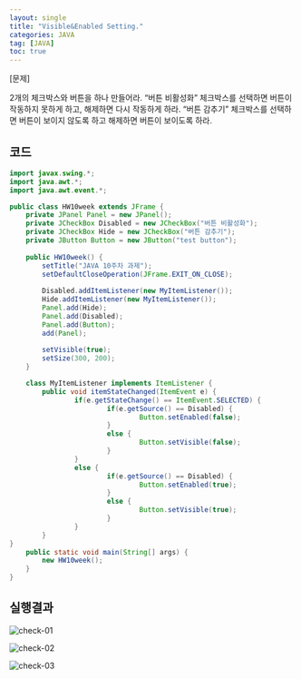 ```yaml
---
layout: single
title: "Visible&Enabled Setting."
categories: JAVA
tag: [JAVA]
toc: true
---
```


[문제] 

2개의 체크박스와 버튼을 하나 만들어라. “버튼 비활성화” 체크박스를 선택하면 버튼이 작동하지 못하게 하고, 해제하면 다시 작동하게 하라. “버튼 감추기” 체크박스를 선택하면 버튼이 보이지 않도록 하고 해제하면 버튼이 보이도록 하라.


## 코드

```java
import javax.swing.*;
import java.awt.*;
import java.awt.event.*;

public class HW10week extends JFrame {
	private JPanel Panel = new JPanel();
	private JCheckBox Disabled = new JCheckBox("버튼 비활성화");
	private JCheckBox Hide = new JCheckBox("버튼 감추기");
	private JButton Button = new JButton("test button");
	
	public HW10week() {		
        setTitle("JAVA 10주차 과제");
        setDefaultCloseOperation(JFrame.EXIT_ON_CLOSE);
       
        Disabled.addItemListener(new MyItemListener());
        Hide.addItemListener(new MyItemListener());
        Panel.add(Hide);
        Panel.add(Disabled);
        Panel.add(Button);
        add(Panel);
        
        setVisible(true);
        setSize(300, 200);
	}	

	class MyItemListener implements ItemListener {
        public void itemStateChanged(ItemEvent e) {
                if(e.getStateChange() == ItemEvent.SELECTED) {
                        if(e.getSource() == Disabled) {
                                Button.setEnabled(false);
                        }
                        else {
                                Button.setVisible(false);
                        }
                }
                else {
                        if(e.getSource() == Disabled) {
                                Button.setEnabled(true);
                        }
                        else {
                                Button.setVisible(true);
                        }
                }
        }
}   
	public static void main(String[] args) {
		new HW10week();
	}
}
```

## 실행결과

![check-01](../../images/2022-03-05-check-box/check-01.png)

![check-02](../../images/2022-03-05-check-box/check-02.png)

![check-03](../../images/2022-03-05-check-box/check-03.png)
